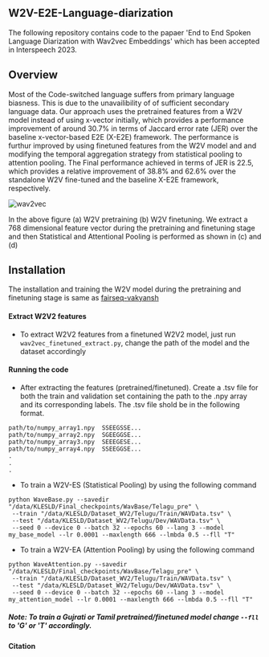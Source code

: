 ## W2V-E2E-Language-diarization

The following repository contains code to the papaer 'End to End Spoken Language Diarization with Wav2vec Embeddings' which has been accepted in Interspeech 2023.

## Overview

Most of the Code-switched language suffers from primary language biasness. This is due to the unavailibility of of sufficient secondary language data. Our approach uses the pretrained features from a W2V model instead of using x-vector initially, which provides a performance improvement of around 30.7% in terms of Jaccard error rate (JER) over the baseline x-vector-based E2E (X-E2E) framework. The performance is furthur improved by using finetuned features from the W2V model and and modifying the temporal aggregation strategy from statistical pooling to attention pooling. The Final performance achieved in terms of JER is 22.5, which provides a relative improvement of 38.8% and 62.6% over the standalone W2V fine-tuned and the baseline X-E2E framework, respectively. 

![wav2vec](https://github.com/jagabandhumishra/W2v-E2E-Language-diarization/assets/91369740/cc7f5493-4d78-4256-bf00-6f010154e69b)

In the above figure (a) W2V pretraining (b) W2V finetuning. We extract a 768 dimensional feature vector during the pretraining and finetuning stage and then Statistical and Attentional Pooling is performed as shown in (c) and (d)

## Installation

The installation and training the W2V model during the pretraining and finetuning stage is same as [fairseq-vakyansh](https://github.com/Open-Speech-EkStep/vakyansh-wav2vec2-experimentation) 

#### Extract W2V2 features

* To extract W2V2 features from a finetuned W2V2 model, just run ```wav2vec_finetuned_extract.py```, change the path of the model and the dataset accordingly  

#### Running the code

* After extracting the features (pretrained/finetuned). Create a .tsv file for both the train and validation set containing the path to the .npy array and its corresponding labels. The .tsv file shold be in the following format.
```
path/to/numpy_array1.npy  SSEEGSSE...
path/to/numpy_array2.npy  SGEEGGSE...
path/to/numpy_array3.npy  SEEEGESE...
path/to/numpy_array4.npy  SSEEGGSE...
.
.
.
``` 
* To train a W2V-ES (Statistical Pooling) by using the following command
```
python WaveBase.py --savedir "/data/KLESLD/Final_checkpoints/WavBase/Telagu_pre" \
 --train "/data/KLESLD/Dataset_WV2/Telugu/Train/WAVData.tsv" \
 --test "/data/KLESLD/Dataset_WV2/Telugu/Dev/WAVData.tsv" \
 --seed 0 --device 0 --batch 32 --epochs 60 --lang 3 --model my_base_model --lr 0.0001 --maxlength 666 --lmbda 0.5 --fll "T"
```

* To train a W2V-EA (Attention Pooling) by using the following command
```
python WaveAttention.py --savedir "/data/KLESLD/Final_checkpoints/WavBase/Telagu_pre" \
 --train "/data/KLESLD/Dataset_WV2/Telugu/Train/WAVData.tsv" \
 --test "/data/KLESLD/Dataset_WV2/Telugu/Dev/WAVData.tsv" \
 --seed 0 --device 0 --batch 32 --epochs 60 --lang 3 --model my_attention_model --lr 0.0001 --maxlength 666 --lmbda 0.5 --fll "T"
```
##### Note: To train a Gujrati or Tamil pretrained/finetuned model change ```--fll``` to 'G' or 'T' accordingly.

#### Citation
